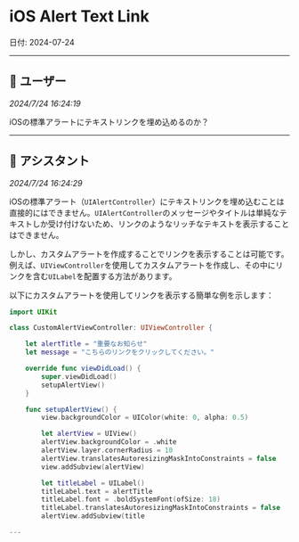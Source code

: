 # iOS Alert Text Link

日付: 2024-07-24

---

## 👤 ユーザー
*2024/7/24 16:24:19*

iOSの標準アラートにテキストリンクを埋め込めるのか？

---

## 🤖 アシスタント
*2024/7/24 16:24:29*

iOSの標準アラート（`UIAlertController`）にテキストリンクを埋め込むことは直接的にはできません。`UIAlertController`のメッセージやタイトルは単純なテキストしか受け付けないため、リンクのようなリッチなテキストを表示することはできません。

しかし、カスタムアラートを作成することでリンクを表示することは可能です。例えば、`UIViewController`を使用してカスタムアラートを作成し、その中にリンクを含む`UILabel`を配置する方法があります。

以下にカスタムアラートを使用してリンクを表示する簡単な例を示します：

```swift
import UIKit

class CustomAlertViewController: UIViewController {

    let alertTitle = "重要なお知らせ"
    let message = "こちらのリンクをクリックしてください。"

    override func viewDidLoad() {
        super.viewDidLoad()
        setupAlertView()
    }

    func setupAlertView() {
        view.backgroundColor = UIColor(white: 0, alpha: 0.5)

        let alertView = UIView()
        alertView.backgroundColor = .white
        alertView.layer.cornerRadius = 10
        alertView.translatesAutoresizingMaskIntoConstraints = false
        view.addSubview(alertView)

        let titleLabel = UILabel()
        titleLabel.text = alertTitle
        titleLabel.font = .boldSystemFont(ofSize: 18)
        titleLabel.translatesAutoresizingMaskIntoConstraints = false
        alertView.addSubview(title

---
